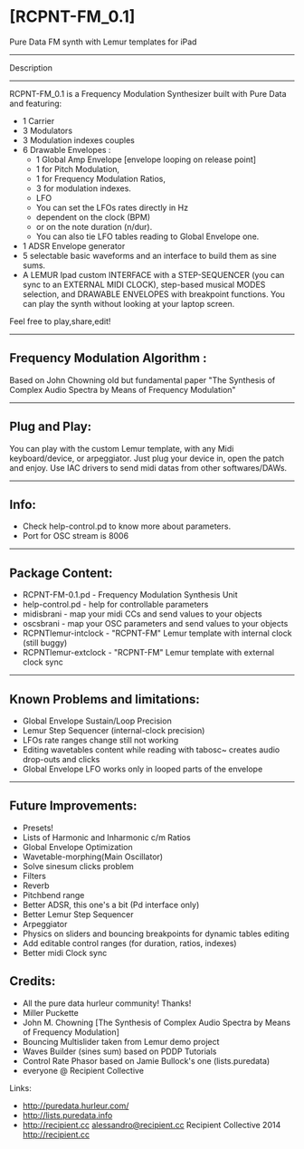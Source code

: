 

[RCPNT-FM_0.1]
=========
Pure Data FM synth with Lemur templates for iPad

___________

Description

----
RCPNT-FM_0.1 is a Frequency Modulation Synthesizer built with Pure Data and featuring:
	
* 1 Carrier
* 3 Modulators
* 3 Modulation indexes couples
* 6 Drawable Envelopes :
	- 1 Global Amp Envelope [envelope looping on release point]
	- 1 for Pitch Modulation,
	- 1 for Frequency Modulation Ratios,
	- 3 for modulation indexes.
	- LFO
	- You can set the LFOs rates directly in Hz
    - dependent on the clock (BPM) 
    - or on the note duration (n/dur).
	- You can also tie LFO tables reading to Global Envelope one.
* 1 ADSR Envelope generator
* 5 selectable basic waveforms and an interface to build them as sine sums.
* A LEMUR Ipad custom INTERFACE with a STEP-SEQUENCER (you can sync to an EXTERNAL MIDI CLOCK), step-based musical MODES selection, and DRAWABLE ENVELOPES with breakpoint functions. You can play the synth without looking at your laptop screen.


Feel free to play,share,edit!

___________

Frequency Modulation Algorithm :
----

Based on John Chowning old but fundamental paper "The Synthesis of Complex Audio Spectra by Means of Frequency Modulation"
___________


Plug and Play:
----
You can play with the custom Lemur template, with any Midi keyboard/device, or arpeggiator. Just plug your device in, open the patch and enjoy. Use IAC drivers to send midi datas from other softwares/DAWs.
___________

Info: 
----

- Check help-control.pd to know more about parameters.
- Port for OSC stream is 8006

___________

Package Content:
---------------


* RCPNT-FM-0.1.pd - Frequency Modulation Synthesis Unit
* help-control.pd - help for controllable parameters
* midisbrani - map your midi CCs and send values to your <receive> objects 
* oscsbrani - map your OSC parameters and send values to your <receive> objects
* RCPNTlemur-intclock - "RCPNT-FM" Lemur template with internal clock (still buggy)
* RCPNTlemur-extclock - "RCPNT-FM" Lemur template with external clock sync
___________

Known Problems and limitations: 
----
- Global Envelope Sustain/Loop Precision	
- Lemur Step Sequencer (internal-clock precision)
- LFOs rate ranges change still not working
- Editing wavetables content while reading with tabosc~ creates audio drop-outs and clicks
- Global Envelope LFO works only in looped parts of the envelope
___________

Future Improvements:
--------

- Presets!
- Lists of Harmonic and Inharmonic c/m Ratios
- Global Envelope Optimization
- Wavetable-morphing(Main Oscillator)
- Solve sinesum clicks problem
- Filters
- Reverb
- Pitchbend range
- Better ADSR, this one's a bit (Pd interface only)
- Better Lemur Step Sequencer	
- Arpeggiator
- Physics on sliders and bouncing breakpoints for dynamic tables editing
- Add editable control ranges (for duration, ratios, indexes)
- Better midi Clock sync

Credits:
----

- All the pure data hurleur community! Thanks!
- Miller Puckette
- John M. Chowning [The Synthesis of Complex Audio Spectra by Means of Frequency Modulation] 
- Bouncing Multislider taken from Lemur demo project <IPad-StudioCombo>
- Waves Builder (sines sum) based on PDDP Tutorials
- Control Rate Phasor based on Jamie Bullock's one (lists.puredata)  
- everyone @ Recipient Collective

Links:
- http://puredata.hurleur.com/
- http://lists.puredata.info
- http://recipient.cc
alessandro@recipient.cc
Recipient Collective 2014
http://recipient.cc


